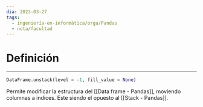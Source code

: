 ```yaml
---
dia: 2023-03-27
tags:
  - ingeniería-en-informática/orga/Pandas
  - nota/facultad
---
```

# Definición
---
``` Python
DataFrame.unstack(level = -1, fill_value = None)
```

Permite modificar la estructura del [[Data frame - Pandas]], moviendo columnas a indices. Este siendo el opuesto al [[Stack - Pandas]].